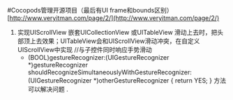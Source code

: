 #Cocopods管理开源项目（最后有UI frame和bounds区别）
[http://www.veryitman.com/page/2/](http://www.veryitman.com/page/2/)

1. 实现UIScrollView 嵌套UICollectionView 或UITableView 滑动上去时，把头部顶上去效果；UITableView会和UIScrollView滑动冲突，在自定义UIScrollView中实现
    //与子控件同时响应手势滑动
    - (BOOL)gestureRecognizer:(UIGestureRecognizer *)gestureRecognizer shouldRecognizeSimultaneouslyWithGestureRecognizer:       (UIGestureRecognizer *)otherGestureRecognizer {
        return YES;
    }
  方法可以解决问题 .
